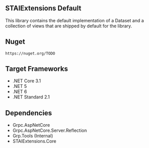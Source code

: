 ## STAIExtensions Default

This library contains the default implementation of a Dataset and a collection of views that are shipped by default
for the library.

## Nuget

```http request
https://nuget.org/TODO
```

## Target Frameworks

- .NET Core 3.1
- .NET 5
- .NET 6
- .NET Standard 2.1

## Dependencies

- Grpc.AspNetCore
- Grpc.AspNetCore.Server.Reflection
- Grp.Tools (Internal)
- STAIExtensions.Core

